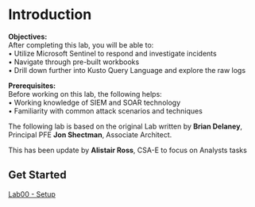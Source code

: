 # Introduction

**Objectives:**<br>
After completing this lab, you will be able to:<br>
•	Utilize Microsoft Sentinel to respond and investigate incidents<br>
•	Navigate through pre-built workbooks<br>
•	Drill down further into Kusto Query Language and explore the raw logs<br>

**Prerequisites:**<br>
Before working on this lab, the following helps:<br>
•	Working knowledge of SIEM and SOAR technology<br>
•	Familiarity with common attack scenarios and techniques<br>

The following lab is based on the original Lab written by **Brian Delaney**, Principal PFE  **Jon Shectman**, Associate Architect.

This has been update by **Alistair Ross**, CSA-E to focus on Analysts tasks

## Get Started 
<a href="/Labs/LAB00/README.MD" target="_blank">Lab00 - Setup</a>

